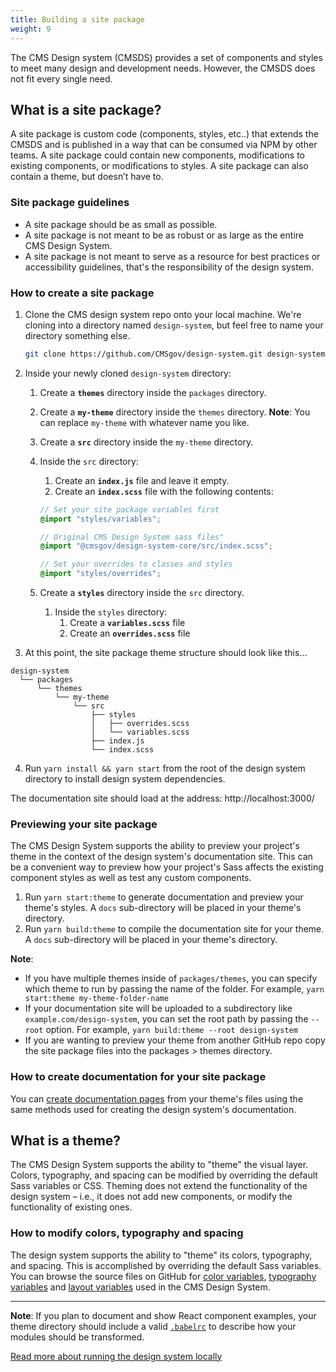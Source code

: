 ```yaml
---
title: Building a site package
weight: 9
---
```


The CMS Design system (CMSDS) provides a set of components and styles to meet many design and development needs. However, the CMSDS does not fit every single need.

## What is a site package?

A site package is custom code (components, styles, etc..) that extends the CMSDS and is published in a way that can be consumed via NPM by other teams. A site package could contain new components, modifications to existing components, or modifications to styles. A site package can also contain a theme, but doesn’t have to.

### Site package guidelines

- A site package should be as small as possible.
- A site package is not meant to be as robust or as large as the entire CMS Design System.
- A site package is not meant to serve as a resource for best practices or accessibility guidelines, that's the responsibility of the design system.

### How to create a site package

1. Clone the CMS design system repo onto your local machine. We're cloning into a directory named `design-system`, but feel free to name your directory something else.

   ```bash
   git clone https://github.com/CMSgov/design-system.git design-system
   ```

1. Inside your newly cloned `design-system` directory:

   1. Create a **`themes`** directory inside the `packages` directory.
   1. Create a **`my-theme`** directory inside the `themes` directory. **Note**: You can replace `my-theme` with whatever name you like.
   1. Create a **`src`** directory inside the `my-theme` directory.
   1. Inside the `src` directory:

      1. Create an **`index.js`** file and leave it empty.
      1. Create an **`index.scss`** file with the following contents:

      ```SCSS
      // Set your site package variables first
      @import "styles/variables";

      // Original CMS Design System sass files"
      @import "@cmsgov/design-system-core/src/index.scss";

      // Set your overrides to classes and styles
      @import "styles/overrides";
      ```

   1. Create a **`styles`** directory inside the `src` directory.
      1. Inside the `styles` directory:
         1. Create a **`variables.scss`** file
         2. Create an **`overrides.scss`** file

1. At this point, the site package theme structure should look like this...

```
design-system
  └── packages
      └── themes
          └── my-theme
              └── src
                  ├── styles
                  │   ├── overrides.scss
                  │   └── variables.scss
                  ├── index.js
                  └── index.scss
```

4. Run `yarn install && yarn start` from the root of the design system directory to install design system dependencies.

The documentation site should load at the address: http://localhost:3000/

### Previewing your site package

The CMS Design System supports the ability to preview your project's theme in the context of the design system's documentation site. This can be a convenient way to preview how your project's Sass affects the existing component styles as well as test any custom components.

1. Run `yarn start:theme` to generate documentation and preview your theme's styles. A `docs` sub-directory will be placed in your theme's directory.
1. Run `yarn build:theme` to compile the documentation site for your theme. A `docs` sub-directory will be placed in your theme's directory.

**Note**:

- If you have multiple themes inside of `packages/themes`, you can specify which theme to run by passing the name of the folder. For example, `yarn start:theme my-theme-folder-name`
- If your documentation site will be uploaded to a subdirectory like `example.com/design-system`, you can set the root path by passing the `--root` option. For example, `yarn build:theme --root design-system`
- If you are wanting to preview your theme from another GitHub repo copy the site package files into the packages > themes directory.

### How to create documentation for your site package

You can [create documentation pages](https://github.com/CMSgov/design-system/blob/master/guides/WRITING-DOCUMENTATION.md) from your theme's files using the same methods used for creating the design system's documentation.

## What is a theme?

The CMS Design System supports the ability to "theme" the visual layer. Colors, typography, and spacing can be modified by overriding the default Sass variables or CSS. Theming does not extend the functionality of the design system – i.e., it does not add new components, or modify the functionality of existing ones.

### How to modify colors, typography and spacing

The design system supports the ability to "theme" its colors, typography, and spacing. This is accomplished by overriding the default Sass variables. You can browse the source files on GitHub for [color variables](https://github.com/CMSgov/design-system/tree/master/packages/core/src/styles/settings/_variables.color.scss), [typography variables](https://github.com/CMSgov/design-system/tree/master/packages/core/src/styles/settings/_variables.type.scss) and [layout variables](https://github.com/CMSgov/design-system/tree/master/packages/core/src/styles/settings/_variables.layout.scss) used in the CMS Design System.

---

**Note**: If you plan to document and show React component examples, your theme directory should include a valid [`.babelrc`](https://babeljs.io/docs/usage/babelrc/) to describe how your modules should be transformed.

[Read more about running the design system locally](https://github.com/CMSgov/design-system/blob/master/README.md#running-locally)
